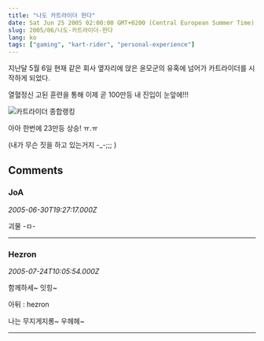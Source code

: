 ```yaml
---
title: "나도 카트라이더 한다"
date: Sat Jun 25 2005 02:00:00 GMT+0200 (Central European Summer Time)
slug: 2005/06/나도-카트라이더-한다
lang: ko
tags: ["gaming", "kart-rider", "personal-experience"]
---
```


지난달 5월 6일 현재 같은 회사 옆자리에 앉은 윤모군의 유혹에 넘어가
카트라이더를 시작하게 되었다.

열혈정신 고된 훈련을 통해 이제 곧 100만등 내 진입이 눈앞에!!!

![카트라이더 종합랭킹](/img/kart_rank.jpg)

아아 한번에 23만등 상승! ㅠ.ㅠ 

(내가 무슨 짓을 하고 있는거지 -_-;;; )

## Comments

### JoA
*2005-06-30T19:27:17.000Z*

괴물 -ㅁ-

---

### Hezron
*2005-07-24T10:05:54.000Z*

함께하세~ 잇힝~

아뒤 : hezron

나는 무지게지롱~ 우헤헤~

---
